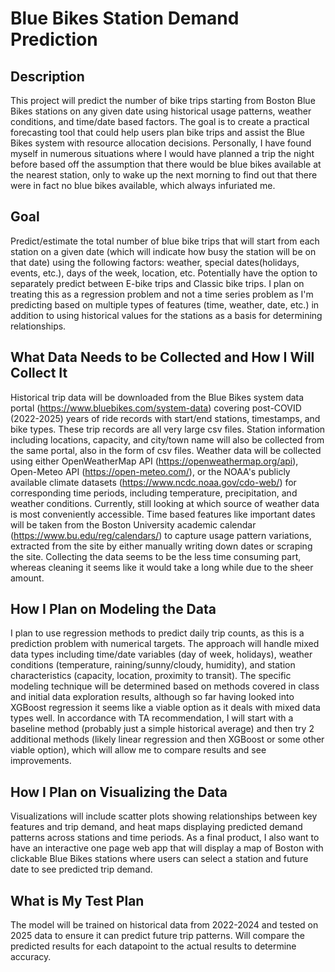 # Blue Bikes Station Demand Prediction
## Description
This project will predict the number of bike trips starting from Boston Blue Bikes stations on any given date using historical usage patterns, weather conditions, and time/date based factors. The goal is to create a practical forecasting tool that could help users plan bike trips and assist the Blue Bikes system with resource allocation decisions. Personally, I have found myself in numerous situations where I would have planned a trip the night before based off the assumption that there would be blue bikes available at the nearest station, only to wake up the next morning to find out that there were in fact no blue bikes available, which always infuriated me.
## Goal
Predict/estimate the total number of blue bike trips that will start from each station on a given date (which will indicate how busy the station will be on that date) using the following factors: weather, special dates(holidays, events, etc.), days of the week, location, etc. Potentially have the option to separately predict between E-bike trips and Classic bike trips. I plan on treating this as a regression problem and not a time series problem as I'm predicting based on multiple types of features (time, weather, date, etc.) in addition to using historical values for the stations as a basis for determining relationships.
## What Data Needs to be Collected and How I Will Collect It
Historical trip data will be downloaded from the Blue Bikes system data portal (https://www.bluebikes.com/system-data) covering post-COVID (2022-2025) years of ride records with start/end stations, timestamps, and bike types. These trip records are all very large csv files. Station information including locations, capacity, and city/town name will also be collected from the same portal, also in the form of csv files. Weather data will be collected using either OpenWeatherMap API (https://openweathermap.org/api), Open-Meteo API (https://open-meteo.com/), or the NOAA's publicly available climate datasets (https://www.ncdc.noaa.gov/cdo-web/) for corresponding time periods, including temperature, precipitation, and weather conditions. Currently, still looking at which source of weather data is most conveniently accessible. Time based features like important dates will be taken from the Boston University academic calendar (https://www.bu.edu/reg/calendars/) to capture usage pattern variations, extracted from the site by either manually writing down dates or scraping the site. Collecting the data seems to be the less time consuming part, whereas cleaning it seems like it would take a long while due to the sheer amount.
## How I Plan on Modeling the Data
I plan to use regression methods to predict daily trip counts, as this is a prediction problem with numerical targets. The approach will handle mixed data types including time/date variables (day of week, holidays), weather conditions (temperature, raining/sunny/cloudy, humidity), and station characteristics (capacity, location, proximity to transit). The specific modeling technique will be determined based on methods covered in class and initial data exploration results, although so far having looked into XGBoost regression it seems like a viable option as it deals with mixed data types well. In accordance with TA recommendation, I will start with a baseline method (probably just a simple historical average) and then try 2 additional methods (likely linear regression and then XGBoost or some other viable option), which will allow me to compare results and see improvements.
## How I Plan on Visualizing the Data
Visualizations will include scatter plots showing relationships between key features and trip demand, and heat maps displaying predicted demand patterns across stations and time periods. As a final product, I also want to have an interactive one page web app that will display a map of Boston with clickable Blue Bikes stations where users can select a station and future date to see predicted trip demand. 
## What is My Test Plan
The model will be trained on historical data from 2022-2024 and tested on 2025 data to ensure it can predict future trip patterns. Will compare the predicted results for each datapoint to the actual results to determine accuracy.
